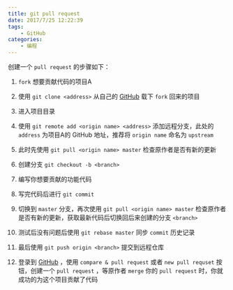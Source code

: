 ```yaml
---
title: git pull request
date: 2017/7/25 12:22:39
tags: 
	- GitHub
categories: 
	- 编程
---
```


创建一个 `pull request` 的步骤如下：

<!-- more -->

1. `fork` 想要贡献代码的项目A

2. 使用 `git clone <address>` 从自己的 [GitHub](https://github.com) 载下 `fork` 回来的项目

3. 进入项目目录

4. 使用 `git remote add <origin name> <address>` 添加远程分支，此处的 `address` 为项目A的 GitHub 地址，推荐将 `origin name` 命名为 `upstream`

5. 此时先使用 `git pull <origin name> master` 检查原作者是否有新的更新

6. 创建分支 `git checkout -b <branch>`

7. 编写你想要贡献的功能代码

8. 写完代码后进行 `git commit`

9. 切换到 `master` 分支，再次使用 `git pull <origin name> master` 检查原作者是否有新的更新，获取最新代码后切换回后来创建的分支 `<branch>`

10. 测试后没有问题后使用 `git rebase master` 同步 `commit` 历史记录

11. 最后使用 `git push origin <branch>` 提交到远程仓库

12. 登录到 [GitHub](https://github.com) ，使用 `compare & pull request` 或者 `new pull requset` 按钮，创建一个 `pull request` ，等原作者 `merge` 你的 `pull request` 时，你就成功的为这个项目贡献了代码